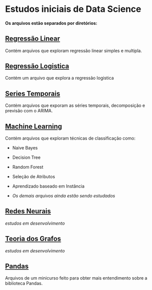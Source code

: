 # Estudos iniciais de Data Science

#### Os arquivos estão separados por diretórios:


## [Regressão Linear](./RegressaoLinear/)
Contém arquivos que exploram regressão linear simples e multipla.
## [Regressão Logistica](./RegressaoLogistica/)
Contém um arquivo que explora a regressão logistica
## [Series Temporais](./SeriesTemporais/)
Contém arquivos que exporam as séries temporais, decomposição e previsão com o ARIMA.
## [Machine Learning](./MachineLearning/)
Contém arquivos que exploram técnicas de classificação como:
* Naive Bayes
* Decision Tree
* Random Forest
* Seleção de Atributos
* Aprendizado baseado em Instância

* *Os demais arquivos ainda estão sendo estudados*
## [Redes Neurais](./RedesNeurais/)
*estudos em desenvolvimento*
## [Teoria dos Grafos](./TeoriaGrafos/)
*estudos em desenvolvimento*
## [Pandas](./Pandas/)
Arquivos de um minicurso feito para obter mais entendimento sobre a biblioteca Pandas.